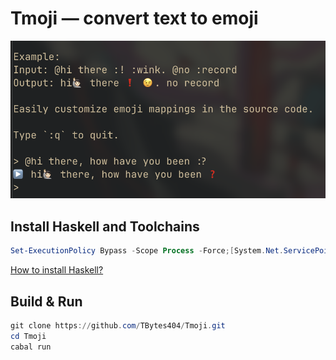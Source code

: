 # Tmoji — convert text to emoji

![Demo](assets/demo.png)

## Install Haskell and Toolchains

```ps1
Set-ExecutionPolicy Bypass -Scope Process -Force;[System.Net.ServicePointManager]::SecurityProtocol = [System.Net.ServicePointManager]::SecurityProtocol -bor 3072; try { & ([ScriptBlock]::Create((Invoke-WebRequest https://www.haskell.org/ghcup/sh/bootstrap-haskell.ps1 -UseBasicParsing))) -Interactive -DisableCurl } catch { Write-Error $_ }
```

[How to install Haskell?](https://www.youtube.com/watch?v=bB4fmQiUYPw)

## Build & Run

```ps1
git clone https://github.com/TBytes404/Tmoji.git
cd Tmoji
cabal run
```
